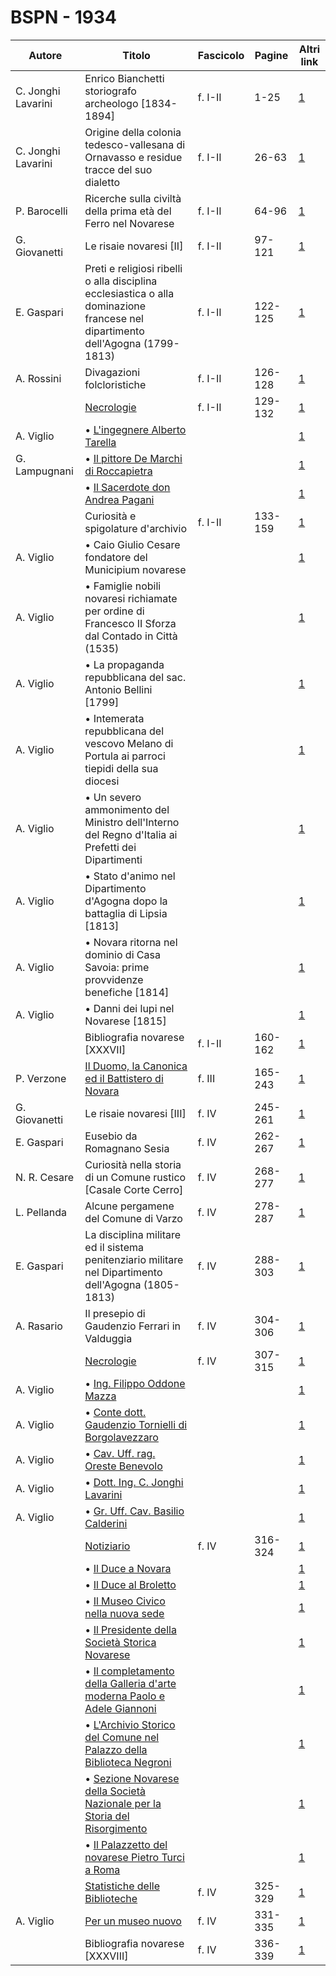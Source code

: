 # BSPN - 1934

| Autore             | Titolo                                                                                                                         | Fascicolo | Pagine  | Altri link                                             |
|--------------------|--------------------------------------------------------------------------------------------------------------------------------|-----------|---------|--------------------------------------------------------|
| C. Jonghi Lavarini | Enrico Bianchetti storiografo archeologo [1834-1894]                                                                           | f. I-II   | 1-25    | [1](https://en.calameo.com/read/00726073520ca1ae4c5bc) |
| C. Jonghi Lavarini | Origine della colonia tedesco-vallesana di Ornavasso e residue tracce del suo dialetto                                         | f. I-II   | 26-63   | [1](https://en.calameo.com/read/00726073520ca1ae4c5bc) |
| P. Barocelli       | Ricerche sulla civiltà della prima età del Ferro nel Novarese                                                                  | f. I-II   | 64-96   | [1](https://en.calameo.com/read/00726073520ca1ae4c5bc) |
| G. Giovanetti      | Le risaie novaresi [II]                                                                                                        | f. I-II   | 97-121  | [1](https://en.calameo.com/read/00726073520ca1ae4c5bc) |
| E. Gaspari         | Preti e religiosi ribelli o alla disciplina ecclesiastica o alla dominazione francese nel dipartimento dell'Agogna (1799-1813) | f. I-II   | 122-125 | [1](https://en.calameo.com/read/00726073520ca1ae4c5bc) |
| A. Rossini         | Divagazioni folcloristiche                                                                                                     | f. I-II   | 126-128 | [1](https://en.calameo.com/read/00726073520ca1ae4c5bc) |
|                    | [Necrologie](http://www.ssno.it/BSPNo/bspn_not34.html#341)                                                                     | f. I-II   | 129-132 | [1](https://en.calameo.com/read/00726073520ca1ae4c5bc) |
| A. Viglio          | • [L'ingegnere Alberto Tarella](http://www.ssno.it/BSPNo/bspn_not34.html#341tar)                                               |           |         | [1](https://en.calameo.com/read/00726073520ca1ae4c5bc) |
| G. Lampugnani      | • [Il pittore De Marchi di Roccapietra](http://www.ssno.it/BSPNo/bspn_not34.html#341dem)                                       |           |         | [1](https://en.calameo.com/read/00726073520ca1ae4c5bc) |
|                    | • [Il Sacerdote don Andrea Pagani](http://www.ssno.it/BSPNo/bspn_not34.html#341pag)                                            |           |         | [1](https://en.calameo.com/read/00726073520ca1ae4c5bc) |
|                    | Curiosità e spigolature d'archivio                                                                                             | f. I-II   | 133-159 | [1](https://en.calameo.com/read/00726073520ca1ae4c5bc) |
| A. Viglio          | • Caio Giulio Cesare fondatore del Municipium novarese                                                                         |           |         | [1](https://en.calameo.com/read/00726073520ca1ae4c5bc) |
| A. Viglio          | • Famiglie nobili novaresi richiamate per ordine di Francesco II Sforza dal Contado in Città (1535)                            |           |         | [1](https://en.calameo.com/read/00726073520ca1ae4c5bc) |
| A. Viglio          | • La propaganda repubblicana del sac. Antonio Bellini [1799]                                                                   |           |         | [1](https://en.calameo.com/read/00726073520ca1ae4c5bc) |
| A. Viglio          | • Intemerata repubblicana del vescovo Melano di Portula ai parroci tiepidi della sua diocesi                                   |           |         | [1](https://en.calameo.com/read/00726073520ca1ae4c5bc) |
| A. Viglio          | • Un severo ammonimento del Ministro dell'Interno del Regno d'Italia ai Prefetti dei Dipartimenti                              |           |         | [1](https://en.calameo.com/read/00726073520ca1ae4c5bc) |
| A. Viglio          | • Stato d'animo nel Dipartimento d'Agogna dopo la battaglia di Lipsia [1813]                                                   |           |         | [1](https://en.calameo.com/read/00726073520ca1ae4c5bc) |
| A. Viglio          | • Novara ritorna nel dominio di Casa Savoia: prime provvidenze benefiche [1814]                                                |           |         | [1](https://en.calameo.com/read/00726073520ca1ae4c5bc) |
| A. Viglio          | • Danni dei lupi nel Novarese [1815]                                                                                           |           |         | [1](https://en.calameo.com/read/00726073520ca1ae4c5bc) |
|                    | Bibliografia novarese [XXXVII]                                                                                                 | f. I-II   | 160-162 | [1](https://en.calameo.com/read/00726073520ca1ae4c5bc) |
| P. Verzone         | [Il Duomo, la Canonica ed il Battistero di Novara](http://www.ssno.it/BSPNo/bspn_aromnov.html#XXVIII)                          | f. III    | 165-243 | [1](https://en.calameo.com/read/007260735b9e3075f41b8) |
| G. Giovanetti      | Le risaie novaresi [III]                                                                                                       | f. IV     | 245-261 | [1](https://en.calameo.com/read/0072607351fb22e1afe86) |
| E. Gaspari         | Eusebio da Romagnano Sesia                                                                                                     | f. IV     | 262-267 | [1](https://en.calameo.com/read/0072607351fb22e1afe86) |
| N. R. Cesare       | Curiosità nella storia di un Comune rustico [Casale Corte Cerro]                                                               | f. IV     | 268-277 | [1](https://en.calameo.com/read/0072607351fb22e1afe86) |
| L. Pellanda        | Alcune pergamene del Comune di Varzo                                                                                           | f. IV     | 278-287 | [1](https://en.calameo.com/read/0072607351fb22e1afe86) |
| E. Gaspari         | La disciplina militare ed il sistema penitenziario militare nel Dipartimento dell'Agogna (1805-1813)                           | f. IV     | 288-303 | [1](https://en.calameo.com/read/0072607351fb22e1afe86) |
| A. Rasario         | Il presepio di Gaudenzio Ferrari in Valduggia                                                                                  | f. IV     | 304-306 | [1](https://en.calameo.com/read/0072607351fb22e1afe86) |
|                    | [Necrologie](http://www.ssno.it/BSPNo/bspn_not34.html#344a)                                                                    | f. IV     | 307-315 | [1](https://en.calameo.com/read/0072607351fb22e1afe86) |
| A. Viglio          | • [Ing. Filippo Oddone Mazza](http://www.ssno.it/BSPNo/bspn_not34.html#344odd)                                                 |           |         | [1](https://en.calameo.com/read/0072607351fb22e1afe86) |
| A. Viglio          | • [Conte dott. Gaudenzio Tornielli di Borgolavezzaro](http://www.ssno.it/BSPNo/bspn_not34.html#344tor)                         |           |         | [1](https://en.calameo.com/read/0072607351fb22e1afe86) |
| A. Viglio          | • [Cav. Uff. rag. Oreste Benevolo](http://www.ssno.it/BSPNo/bspn_not34.html#344ben)                                            |           |         | [1](https://en.calameo.com/read/0072607351fb22e1afe86) |
| A. Viglio          | • [Dott. Ing. C. Jonghi Lavarini](http://www.ssno.it/BSPNo/bspn_not34.html#344lav)                                             |           |         | [1](https://en.calameo.com/read/0072607351fb22e1afe86) |
| A. Viglio          | • [Gr. Uff. Cav. Basilio Calderini](http://www.ssno.it/BSPNo/bspn_not34.html#344cal)                                           |           |         | [1](https://en.calameo.com/read/0072607351fb22e1afe86) |
|                    | [Notiziario](http://www.ssno.it/BSPNo/bspn_not34.html#344b)                                                                    | f. IV     | 316-324 | [1](https://en.calameo.com/read/0072607351fb22e1afe86) |
|                    | • [Il Duce a Novara](http://www.ssno.it/BSPNo/bspn_not34.html#344dnov)                                                         |           |         | [1](https://en.calameo.com/read/0072607351fb22e1afe86) |
|                    | • [Il Duce al Broletto](http://www.ssno.it/BSPNo/bspn_not34.html#344dbro)                                                      |           |         | [1](https://en.calameo.com/read/0072607351fb22e1afe86) |
|                    | • [Il Museo Civico nella nuova sede](http://www.ssno.it/BSPNo/bspn_not34.html#344mus)                                          |           |         | [1](https://en.calameo.com/read/0072607351fb22e1afe86) |
|                    | • [Il Presidente della Società Storica Novarese](http://www.ssno.it/BSPNo/bspn_not34.html#344pssn)                             |           |         | [1](https://en.calameo.com/read/0072607351fb22e1afe86) |
|                    | • [Il completamento della Galleria d'arte moderna Paolo e Adele Giannoni](http://www.ssno.it/BSPNo/bspn_not34.html#344gall)    |           |         | [1](https://en.calameo.com/read/0072607351fb22e1afe86) |
|                    | • [L'Archivio Storico del Comune nel Palazzo della Biblioteca Negroni](http://www.ssno.it/BSPNo/bspn_not34.html#344arch)       |           |         | [1](https://en.calameo.com/read/0072607351fb22e1afe86) |
|                    | • [Sezione Novarese della Società Nazionale per la Storia del Risorgimento](http://www.ssno.it/BSPNo/bspn_not34.html#344Nris)  |           |         | [1](https://en.calameo.com/read/0072607351fb22e1afe86) |
|                    | • [Il Palazzetto del novarese Pietro Turci a Roma](http://www.ssno.it/BSPNo/bspn_not34.html#344turci)                          |           |         | [1](https://en.calameo.com/read/0072607351fb22e1afe86) |
|                    | [Statistiche delle Biblioteche](http://www.ssno.it/BSPNo/bspn_not34.html#344c)                                                 | f. IV     | 325-329 | [1](https://en.calameo.com/read/0072607351fb22e1afe86) |
| A. Viglio          | [Per un museo nuovo](http://www.ssno.it/BSPNo/bspn_not34.html#344d)                                                            | f. IV     | 331-335 | [1](https://en.calameo.com/read/0072607351fb22e1afe86) |
|                    | Bibliografia novarese [XXXVIII]                                                                                                | f. IV     | 336-339 | [1](https://en.calameo.com/read/0072607351fb22e1afe86) |
